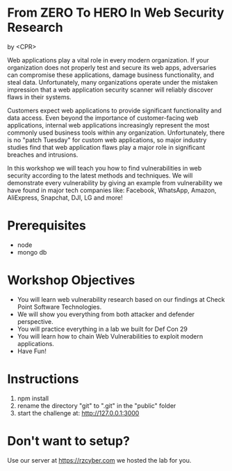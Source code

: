 # From ZERO To HERO In Web Security Research
by \<CPR> 

Web applications play a vital role in every modern organization. If your organization does not properly test and secure its web apps, adversaries can compromise these applications, damage business functionality, and steal data. Unfortunately, many organizations operate under the mistaken impression that a web application security scanner will reliably discover flaws in their systems.

Customers expect web applications to provide significant functionality and data access. Even beyond the importance of customer-facing web applications, internal web applications increasingly represent the most commonly used business tools within any organization. Unfortunately, there is no "patch Tuesday" for custom web applications, so major industry studies find that web application flaws play a major role in significant breaches and intrusions.

In this workshop we will teach you how to find vulnerabilities in web security according to the latest methods and techniques. We will demonstrate every vulnerability by giving an example from vulnerability we have found in major tech companies like: Facebook, WhatsApp, Amazon, AliExpress, Snapchat, DJI, LG and more!

# Prerequisites
- node
- mongo db


# Workshop Objectives
- You will learn web vulnerability research based on our findings at Check Point Software Technologies.
- We will show you everything from both attacker and defender perspective.
- You will practice everything in a lab we built for Def Con 29
- You will learn how to chain Web Vulnerabilities to exploit modern applications.
- Have Fun!


# Instructions
1. npm install
2. rename the directory "git" to ".git" in the "public" folder
3. start the challenge at: http://127.0.0.1:3000


# Don't want to setup?
Use our server at https://rzcyber.com we hosted the lab for you.
